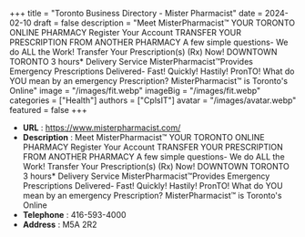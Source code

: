 +++
title = "Toronto Business Directory - Mister Pharmacist"
date = 2024-02-10
draft = false
description = "Meet MisterPharmacist™ YOUR TORONTO ONLINE PHARMACY Register Your Account TRANSFER YOUR PRESCRIPTION FROM ANOTHER PHARMACY A few simple questions- We do ALL the Work! Transfer Your Prescription(s) (Rx) Now! DOWNTOWN TORONTO 3 hours* Delivery Service MisterPharmacist™Provides Emergency Prescriptions Delivered- Fast! Quickly! Hastily! PronTO! What do YOU mean by an emergency Prescription? MisterPharmacist™ is Toronto's Online"
image = "/images/fit.webp"
imageBig = "/images/fit.webp"
categories = ["Health"]
authors = ["CplsIT"]
avatar = "/images/avatar.webp"
featured = false
+++


* **URL** :  https://www.misterpharmacist.com/
* **Description** : Meet MisterPharmacist™ YOUR TORONTO ONLINE PHARMACY Register Your Account TRANSFER YOUR PRESCRIPTION FROM ANOTHER PHARMACY A few simple questions- We do ALL the Work! Transfer Your Prescription(s) (Rx) Now! DOWNTOWN TORONTO 3 hours* Delivery Service MisterPharmacist™Provides Emergency Prescriptions Delivered- Fast! Quickly! Hastily! PronTO! What do YOU mean by an emergency Prescription? MisterPharmacist™ is Toronto's Online
* **Telephone** : 416-593-4000
* **Address** : M5A 2R2